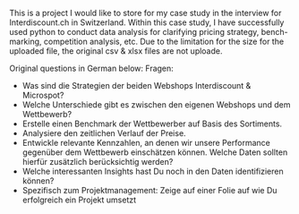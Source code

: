 This is a project I would like to store for my case study in the interview for Interdiscount.ch in Switzerland.
Within this case study, I have successfully used python to conduct data analysis for clarifying pricing strategy, bench-marking, competition analysis, etc.
Due to the limitation for the size for the uploaded file, the original csv & xlsx files are not uploade.

Original questions in German below:
Fragen:
- Was sind die Strategien der beiden Webshops Interdiscount & Microspot?
- Welche Unterschiede gibt es zwischen den eigenen Webshops und dem Wettbewerb?
- Erstelle einen Benchmark der Wettbewerber auf Basis des Sortiments.
- Analysiere den zeitlichen Verlauf der Preise.
- Entwickle relevante Kennzahlen, an denen wir unsere Performance gegenüber dem Wettbewerb einschätzen können. Welche Daten sollten hierfür zusätzlich berücksichtig werden?
- Welche interessanten Insights hast Du noch in den Daten identifizieren können?
- Spezifisch zum Projektmanagement:
  Zeige auf einer Folie auf wie Du erfolgreich ein Projekt umsetzt
